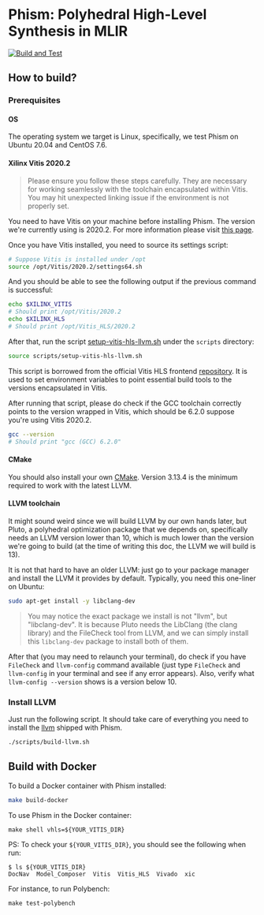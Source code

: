 # Phism: Polyhedral High-Level Synthesis in MLIR

[![Build and Test](https://github.com/kumasento/phism/actions/workflows/buildAndTest.yml/badge.svg)](https://github.com/kumasento/phism/actions/workflows/buildAndTest.yml)

## How to build?

### Prerequisites

#### OS

The operating system we target is Linux, specifically, we test Phism on Ubuntu 20.04 and CentOS 7.6.

#### Xilinx Vitis 2020.2

> Please ensure you follow these steps carefully. They are necessary for working seamlessly with the toolchain encapsulated within Vitis. You may hit unexpected linking issue if the environment is not properly set.

You need to have Vitis on your machine before installing Phism. The version we're currently using is 2020.2. For more information please visit [this page](https://www.xilinx.com/products/design-tools/vivado/integration/esl-design.html).

Once you have Vitis installed, you need to source its settings script:

```sh
# Suppose Vitis is installed under /opt
source /opt/Vitis/2020.2/settings64.sh
```

And you should be able to see the following output if the previous command is successful:

```sh
echo $XILINX_VITIS
# Should print /opt/Vitis/2020.2
echo $XILINX_HLS
# Should print /opt/Vitis_HLS/2020.2
```

After that, run the script [setup-vitis-hls-llvm.sh](scripts/setup-vitis-hls-llvm.sh) under the `scripts` directory:

```sh
source scripts/setup-vitis-hls-llvm.sh
```

This script is borrowed from the official Vitis HLS frontend [repository](https://github.com/Xilinx/HLS/blob/2020.2/plugins/setup-vitis-hls-llvm.sh). It is used to set environment variables to point essential build tools to the versions encapsulated in Vitis.

After running that script, please do check if the GCC toolchain correctly points to the version wrapped in Vitis, which should be 6.2.0 suppose you're using Vitis 2020.2.

```sh
gcc --version
# Should print "gcc (GCC) 6.2.0" 
```

#### CMake

You should also install your own [CMake](https://cmake.org/download/). Version 3.13.4 is the minimum required to work with the latest LLVM.

#### LLVM toolchain

It might sound weird since we will build LLVM by our own hands later, but Pluto, a polyhedral optimization package that we depends on, specifically needs an LLVM version lower than 10, which is much lower than the version we're going to build (at the time of writing this doc, the LLVM we will build is 13).

It is not that hard to have an older LLVM: just go to your package manager and install the LLVM it provides by default. Typically, you need this one-liner on Ubuntu: 

```sh
sudo apt-get install -y libclang-dev
```

> You may notice the exact package we install is not "llvm", but "libclang-dev". It is because Pluto needs the LibClang (the clang library) and the FileCheck tool from LLVM, and we can simply install this `libclang-dev` package to install both of them.

After that (you may need to relaunch your terminal), do check if you have `FileCheck` and `llvm-config` command available (just type `FileCheck` and `llvm-config` in your terminal and see if any error appears). Also, verify what `llvm-config --version` shows is a version below 10.

### Install LLVM

Just run the following script. It should take care of everything you need to install the [llvm](llvm) shipped with Phism.

```sh
./scripts/build-llvm.sh
```

## Build with Docker

To build a Docker container with Phism installed:
```sh
make build-docker
```

To use Phism in the Docker container:
```
make shell vhls=${YOUR_VITIS_DIR}
```
PS: To check your `${YOUR_VITIS_DIR}`, you should see the following when run:
```
$ ls ${YOUR_VITIS_DIR}
DocNav  Model_Composer  Vitis  Vitis_HLS  Vivado  xic
```

For instance, to run Polybench:
```
make test-polybench
```

